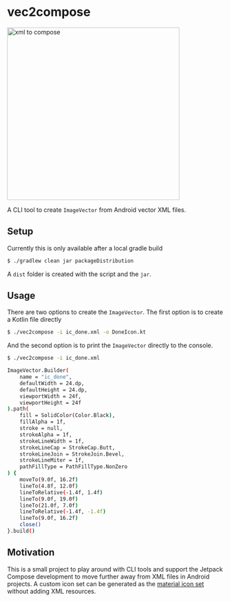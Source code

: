 # vec2compose

<p center>
<img width=400 src="https://user-images.githubusercontent.com/26793300/182098686-b0c5d225-5751-496d-88a2-ccaf49e48cc9.png" alt="xml to compose"/>
</p>


A CLI tool to create `ImageVector` from Android vector XML files.

## Setup
Currently this is only available after a local gradle build
```bash
$ ./gradlew clean jar packageDistribution
```
A `dist` folder is created with the script and the `jar`.

## Usage
There are two options to create the `ImageVector`. The first option is to create a Kotlin file
directly
```bash
$ ./vec2compose -i ic_done.xml -o DoneIcon.kt
```
And the second option is to print the `ImageVector` directly to the console.
```bash
$ ./vec2compose -i ic_done.xml

ImageVector.Builder(
    name = "ic_done",
    defaultWidth = 24.dp,
    defaultHeight = 24.dp,
    viewportWidth = 24f,
    viewportHeight = 24f
).path(
    fill = SolidColor(Color.Black),
    fillAlpha = 1f,
    stroke = null,
    strokeAlpha = 1f,
    strokeLineWidth = 1f,
    strokeLineCap = StrokeCap.Butt,
    strokeLineJoin = StrokeJoin.Bevel,
    strokeLineMiter = 1f,
    pathFillType = PathFillType.NonZero
) {
    moveTo(9.0f, 16.2f)
    lineTo(4.8f, 12.0f)
    lineToRelative(-1.4f, 1.4f)
    lineTo(9.0f, 19.0f)
    lineTo(21.0f, 7.0f)
    lineToRelative(-1.4f, -1.4f)
    lineTo(9.0f, 16.2f)
    close()
}.build()
```

## Motivation
This is a small project to play around with CLI tools and support the Jetpack Compose development to move further away from XML files in Android projects. A custom icon set can be generated as the [material icon set](https://cs.android.com/androidx/platform/frameworks/support/+/androidx-main:compose/material/material-icons-core/src/commonMain/kotlin/androidx/compose/material/icons/Icons.kt;l=65?q=Icons&sq=) without adding XML resources.
